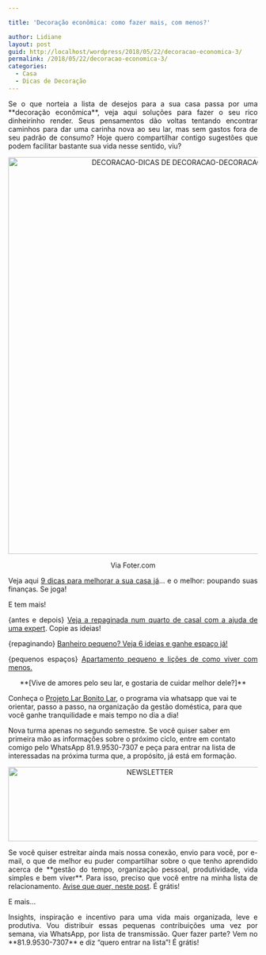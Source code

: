 ```yaml
---

title: 'Decoração econômica: como fazer mais, com menos?'

author: Lidiane
layout: post
guid: http://localhost/wordpress/2018/05/22/decoracao-economica-3/
permalink: /2018/05/22/decoracao-economica-3/
categories:
  - Casa
  - Dicas de Decoração
---
```

<p align="justify">
  Se o que norteia a lista de desejos para a sua casa passa por uma **decoração econômica**, veja aqui soluções para fazer o seu rico dinheirinho render. Seus pensamentos dão voltas tentando encontrar caminhos para dar uma carinha nova ao seu lar, mas sem gastos fora de seu padrão de consumo? Hoje quero compartilhar contigo sugestões que podem facilitar bastante sua vida nesse sentido, viu?
</p>

<p align="center">
  <img class="alignnone size-full wp-image-14627" src="http://www.trololodemulher.com.br/blog/wp-content/uploads/2018/05/DECORACAO-DICAS-DE-DECORACAO-DECORACAO-ECONOMICA-BLOG.jpg" alt="DECORACAO-DICAS DE DECORACAO-DECORACAO ECONOMICA-BLOG" width="800" height="800" />
</p>

<p align="center">
  Via Foter.com
</p>

<p align="justify">
  Veja aqui <a href="http://www.trololodemulher.com.br/2016/02/01/decoracao-economica-2/" target="_blank">9 dicas para melhorar a sua casa já</a>… e o melhor: poupando suas finanças. Se joga!
</p>

<p align="justify">
  E tem mais!
</p>

<p align="justify">
  {antes e depois} <a href="http://www.trololodemulher.com.br/2012/11/14/antes-depois-quarto-casal/" target="_blank">Veja a repaginada num quarto de casal com a ajuda de uma expert</a>. Copie as ideias!
</p>

<p align="justify">
  {repaginando} <a href="http://www.trololodemulher.com.br/2016/04/05/banheiro-pequeno-2/" target="_blank">Banheiro pequeno? Veja 6 ideias e ganhe espaço já!</a>
</p>

<p align="justify">
  {pequenos espaços} <a href="http://www.trololodemulher.com.br/2015/08/12/apartamento-pequeno/" target="_blank">Apartamento pequeno e lições de como viver com menos.</a>
</p>

<p align="center">
  **[Vive de amores pelo seu lar, e gostaria de cuidar melhor dele?]**
</p>

Conheça o <a href="http://www.trololodemulher.com.br/projeto-lar-bonito-lar/" target="_blank">Projeto Lar Bonito Lar</a>, o programa via whatsapp que vai te orientar, passo a passo, na organização da gestão doméstica, para que você ganhe tranquilidade e mais tempo no dia a dia!

Nova turma apenas no segundo semestre. Se você quiser saber em primeira mão as informações sobre o próximo ciclo, entre em contato comigo pelo WhatsApp 81.9.9530-7307 e peça para entrar na lista de interessadas na próxima turma que, a propósito, já está em formação.

<p align="center">
  <img class="alignnone size-full wp-image-14610" src="http://www.trololodemulher.com.br/blog/wp-content/uploads/2018/04/NEWSLETTER.png" alt="NEWSLETTER" width="556" height="150" />
</p>

<p align="justify">
  Se você quiser estreitar ainda mais nossa conexão, envio para você, por e-mail, o que de melhor eu puder compartilhar sobre o que tenho aprendido acerca de **gestão do tempo, organização pessoal, produtividade, vida simples e bem viver**. Para isso, preciso que você entre na minha lista de relacionamento. <a href="http://www.trololodemulher.com.br/2018/02/28/newsletter/" target="_blank">Avise que quer, neste post</a>. É grátis!
</p>

<p align="justify">
  E mais…
</p>

<p style="text-align: justify;">
  Insights, inspiração e incentivo para uma vida mais organizada, leve e produtiva. Vou distribuir essas pequenas contribuições uma vez por semana, via WhatsApp, por lista de transmissão. Quer fazer parte? Vem no **81.9.9530-7307** e diz &#8220;quero entrar na lista&#8221;! É grátis!
</p>

&nbsp;

&nbsp;